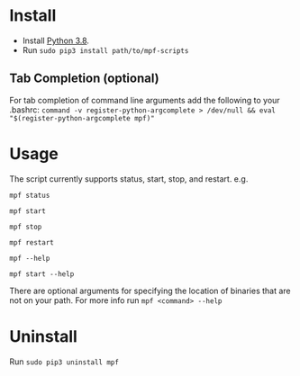 Install
==================
* Install [Python 3.8](https://www.python.org/downloads).
* Run `sudo pip3 install path/to/mpf-scripts`

Tab Completion (optional)
-------------------
For tab completion of command line arguments add the following to your .bashrc:
`command -v register-python-argcomplete > /dev/null && eval "$(register-python-argcomplete mpf)"`


Usage
===================
The script currently supports status, start, stop, and restart.
e.g.

`mpf status`

`mpf start`

`mpf stop`

`mpf restart`

`mpf --help`

`mpf start --help`

There are optional arguments for specifying the location of binaries that are not on
your path. For more info run `mpf <command> --help`


Uninstall
=====================
Run `sudo pip3 uninstall mpf`
